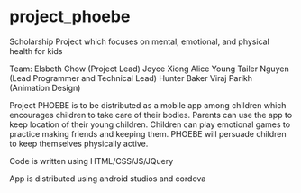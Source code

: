 # project_phoebe
Scholarship Project which focuses on mental, emotional, and physical health for kids 

Team:
Elsbeth Chow (Project Lead)
Joyce Xiong 
Alice Young 
Tailer Nguyen (Lead Programmer and Technical Lead) 
Hunter Baker
Viraj Parikh (Animation Design)

Project PHOEBE is to be distributed as a mobile app among children which encourages children to 
take care of their bodies. Parents can use the app to keep location of their young children.
Children can play emotional games to practice making friends and keeping them. PHOEBE will 
persuade children to keep themselves physically active.

Code is written using HTML/CSS/JS/JQuery

App is distributed using android studios and cordova 

